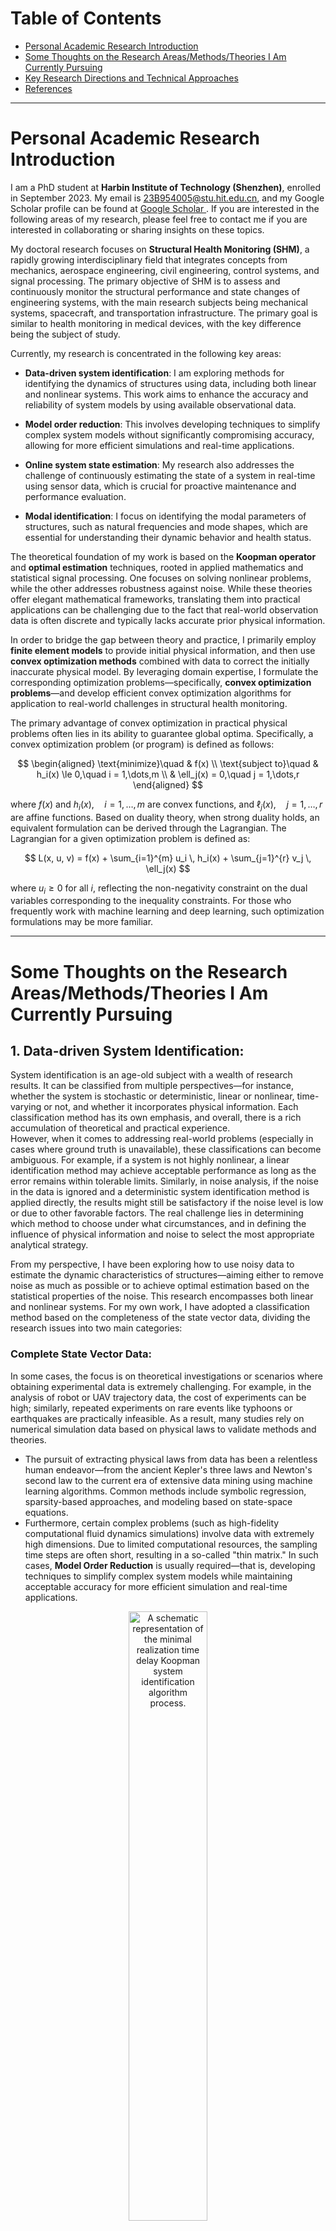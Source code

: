 # Table of Contents
* [Personal Academic Research Introduction](#personal-academic-research-introduction)
* [Some Thoughts on the Research Areas/Methods/Theories I Am Currently Pursuing](#some-thoughts-on-the-research-areasmethodstheories-i-am-currently-pursuing)
* [Key Research Directions and Technical Approaches](#key-research-directions-and-technical-approaches)
* [References](#References)

---

# Personal Academic Research Introduction

I am a PhD student at **Harbin Institute of Technology (Shenzhen)**, enrolled in September 2023. My email is 23B954005@stu.hit.edu.cn, and my Google Scholar profile can be found at [Google Scholar ](https://scholar.google.com.hk/citations?user=d9qEdQIAAAAJ&hl=zh-CN). If you are interested in the following areas of my research, please feel free to contact me if you are interested in collaborating or sharing insights on these topics.

My doctoral research focuses on **Structural Health Monitoring (SHM)**, a rapidly growing interdisciplinary field that integrates concepts from mechanics, aerospace engineering, civil engineering, control systems, and signal processing. The primary objective of SHM is to assess and continuously monitor the structural performance and state changes of engineering systems, with the main research subjects being mechanical systems, spacecraft, and transportation infrastructure. The primary goal is similar to health monitoring in medical devices, with the key difference being the subject of study.

Currently, my research is concentrated in the following key areas:

- **Data-driven system identification**: I am exploring methods for identifying the dynamics of structures using data, including both linear and nonlinear systems. This work aims to enhance the accuracy and reliability of system models by using available observational data.

- **Model order reduction**: This involves developing techniques to simplify complex system models without significantly compromising accuracy, allowing for more efficient simulations and real-time applications.

- **Online system state estimation**: My research also addresses the challenge of continuously estimating the state of a system in real-time using sensor data, which is crucial for proactive maintenance and performance evaluation.

- **Modal identification**: I focus on identifying the modal parameters of structures, such as natural frequencies and mode shapes, which are essential for understanding their dynamic behavior and health status.

The theoretical foundation of my work is based on the **Koopman operator** and **optimal estimation** techniques, rooted in applied mathematics and statistical signal processing. One focuses on solving nonlinear problems, while the other addresses robustness against noise. While these theories offer elegant mathematical frameworks, translating them into practical applications can be challenging due to the fact that real-world observation data is often discrete and typically lacks accurate prior physical information. 

In order to bridge the gap between theory and practice, I primarily employ **finite element models** to provide initial physical information, and then use **convex optimization methods** combined with data to correct the initially inaccurate physical model. By leveraging domain expertise, I formulate the corresponding optimization problems—specifically, **convex optimization problems**—and develop efficient convex optimization algorithms for application to real-world challenges in structural health monitoring.

The primary advantage of convex optimization in practical physical problems often lies in its ability to guarantee global optima. Specifically, a convex optimization problem (or program) is defined as follows:

$$
\begin{aligned}
\text{minimize}\quad & f(x) \\
\text{subject to}\quad & h_i(x) \le 0,\quad i = 1,\dots,m \\
& \ell_j(x) = 0,\quad j = 1,\dots,r
\end{aligned}
$$

where $f(x)$ and $h_i(x),\quad i=1,\dots,m$ are convex functions, and $\ell_j(x),\quad j=1,\dots,r$ are affine functions.
Based on duality theory, when strong duality holds, an equivalent formulation can be derived through the Lagrangian. The Lagrangian for a given optimization problem is defined as:

$$
L(x, u, v) = f(x) + \sum_{i=1}^{m} u_i \, h_i(x) + \sum_{j=1}^{r} v_j \, \ell_j(x)
$$

where $u_i \geq 0$ for all $i$, reflecting the non-negativity constraint on the dual variables corresponding to the inequality constraints. For those who frequently work with machine learning and deep learning, such optimization formulations may be more familiar.

---
# Some Thoughts on the Research Areas/Methods/Theories I Am Currently Pursuing

## 1. **Data-driven System Identification**:  
System identification is an age-old subject with a wealth of research results. It can be classified from multiple perspectives—for instance, whether the system is stochastic or deterministic, linear or nonlinear, time-varying or not, and whether it incorporates physical information. Each classification method has its own emphasis, and overall, there is a rich accumulation of theoretical and practical experience.  
However, when it comes to addressing real-world problems (especially in cases where ground truth is unavailable), these classifications can become ambiguous. For example, if a system is not highly nonlinear, a linear identification method may achieve acceptable performance as long as the error remains within tolerable limits. Similarly, in noise analysis, if the noise in the data is ignored and a deterministic system identification method is applied directly, the results might still be satisfactory if the noise level is low or due to other favorable factors. The real challenge lies in determining which method to choose under what circumstances, and in defining the influence of physical information and noise to select the most appropriate analytical strategy.  

From my perspective, I have been exploring how to use noisy data to estimate the dynamic characteristics of structures—aiming either to remove noise as much as possible or to achieve optimal estimation based on the statistical properties of the noise. This research encompasses both linear and nonlinear systems. For my own work, I have adopted a classification method based on the completeness of the state vector data, dividing the research issues into two main categories:

### **Complete State Vector Data**:  
  In some cases, the focus is on theoretical investigations or scenarios where obtaining experimental data is extremely challenging. For example, in the analysis of robot or UAV trajectory data, the cost of experiments can be high; similarly, repeated experiments on rare events like typhoons or earthquakes are practically infeasible. As a result, many studies rely on numerical simulation data based on physical laws to validate methods and theories.  
  - The pursuit of extracting physical laws from data has been a relentless human endeavor—from the ancient Kepler's three laws and Newton's second law to the current era of extensive data mining using machine learning algorithms. Common methods include symbolic regression, sparsity-based approaches, and modeling based on state-space equations.
  - Furthermore, certain complex problems (such as high-fidelity computational fluid dynamics simulations) involve data with extremely high dimensions. Due to limited computational resources, the sampling time steps are often short, resulting in a so-called "thin matrix." In such cases, **Model Order Reduction** is usually required—that is, developing techniques to simplify complex system models while maintaining acceptable accuracy for more efficient simulation and real-time applications.

<p align="center">
  <img src="data_driven_methods.png" alt="A schematic representation of the minimal realization time delay Koopman system identification algorithm process." width="50%" />
</p>


### **Sparse State Vector Data**:  
  For real-world physical systems, sensor placements are often limited and the cost of long-term maintenance is high, so only a subset of the system’s states can be sampled. Although the sampling interval may be very short, the total sampling duration can be very long, leading to a "fat matrix." Moreover, even when complete state vector data is available, researchers often prefer to work with only a portion of the data to improve computational efficiency or reduce storage costs, and then later use techniques such as compressed sensing to recover the complete dataset. This scenario overlaps with the issues encountered in **Model Order Reduction**.

  <p align="center">
  <img src="MRTK_algorithm.png" alt="A schematic representation of the minimal realization time delay Koopman system identification algorithm process." width="70%" />
</p>


For my research in structural health monitoring, complete monitoring data is usually unavailable, and we must rely on sparse measurement data to infer changes in the structure's state. This data sparsity poses a number of challenges and issues:
  - The primary challenge lies in accurately identifying the system's characteristics from sparse and potentially incomplete data. With a limited number of measurement points, the data may not fully reflect the overall state of the structure, potentially introducing latent variables (i.e., the full state vector). This makes it very difficult to directly infer the structural state characteristics from partial data. In such cases, it is necessary to design more efficient and robust algorithms that can fully exploit the physical information and statistical properties embedded in the limited data.
  - When the sampling data spans a very long time period, even though each time instance may have few measurements, the overall dataset can become extremely large, forming what is known as a "fat matrix." In such scenarios, in addition to addressing the issue of data sparsity, one must also contend with computational efficiency challenges arising from the large volume of data. In particular, to capture the dynamic changes of the system within each time segment, efficient online system identification is required, which demands real-time data processing.

  <p align="center">
  <img src="online_algorithm.png" alt="A schematic representation of the minimal realization time delay Koopman system identification algorithm process." width="70%" />
</p>

In summary, data-driven system identification—whether dealing with complete monitoring data or sparse sampling data—requires a combination of physical theory and statistical methods to design appropriate mathematical models, fully consider the impact of noise, and leverage modern optimization techniques and machine learning methods. My research is dedicated to tackling these fundamental scientific challenges, aiming to bridge the gap between theory and practice and to achieve more accurate and robust system identification results in real-world engineering applications.


## 2. **Optimal Estimation**

In practice, monitoring data is often contaminated by noise. To evaluate the statistical performance of estimators derived from such data, it is essential to model the noise. The estimation problem is mathematically formulated as determining parameters $\theta$ from a discrete dataset $\{x_0, x_1, \dots, x_N\}$, associated with a signal following a stochastic model $x \sim f(x, \theta)$

- **The Mathematical Estimation Problem** encompasses the challenge of inferring unknown parameters or system states from observational data.  
- **Digital computers** allow us to analyze sampled data, leading to the problem of estimating parameters from a discrete dataset.  
- **Parameter $\theta$** is deterministic in classical estimation and random in Bayesian estimation.

The aim is to find $\theta$ or construct an estimator $\hat{\theta}$ using the function $g$, expressed as:

$$
\hat{\theta} = g(x_0, x_1, \dots, x_N)
$$

Here, the function $g$ is designed to estimate the parameters $\theta$ from the data. Often, the main trick is finding the right mathematical formulation of your estimation problem:

- **Function**: $x \sim f(x, \theta)$ Identify the function that best represents the data or the system.

- **Metric**: $L(\theta, \hat{\theta})$ Choose a loss or cost function $L$ that quantifies the error or difference between the estimated parameters $\hat{\theta}$ and the true parameters $\theta$.

- **Constraints**: $R(\theta)$ Define any constraints $R$ that the parameters $\theta$ must satisfy. These could be physical constraints, regulatory requirements, or computational limitations.

Once the function, metric, and constraints are defined, the next step is to choose the best algorithms that exploit these definitions to solve the estimation problem effectively. 
Therefore, optimal estimation is a mathematical technique used to estimate the parameters, with the aim of achieving the most accurate estimation using available observation data, system models $f(x, \theta)$, metric $L(\theta, \hat{\theta})$, and constraints $R(\theta)$. 

The objective is to minimize the error quantified by the loss function, typically achieved through methods like least squares and Kalman filtering. Optimal estimation is widely used in dynamic systems for real-time state tracking and has broad applications in fields such as control systems, signal processing, and communications.
One commonly used loss function is the Mean Square Error (MSE), defined as:

$$
\text{MSE}_{\text{classical}}(\hat{\theta}) = E_x\Big[(\hat{\theta} - \theta)^2\Big] = \int (\hat{\theta} - \theta)^2  p(x)  dx,
$$

and

$$
\text{MSE}_{\text{Bayesian}}(\hat{\theta}) =  E\_{x,\theta}\Big[(\hat{\theta} - \theta)^2\Big]= \int (\hat{\theta} - \theta)^2 p(\theta,x)  d \theta dx
$$

The classical approach to MSE does not yield an optimal estimator since the true value of $\theta$ is unknown, making the calculation of the loss function impossible.
However, the Bayesian MSE provides a mechanism to obtain the optimal estimator through conditional expectation, taking into account prior knowledge and data.

$$
\hat{\theta} = E(\theta \mid x) = \int \theta \cdot p(\theta \mid x) \, d\theta.
$$

where

$$
p(\theta \mid x) = \frac{p(x \mid \theta) \, p(\theta)}{p(x)} = \frac{p(x \mid \theta) \, p(\theta)}{\int p(x \mid \theta) \, p(\theta) \, d\theta}.
$$

In recent years, however, this approach may have lost its prominence, largely due to the powerful nonlinear modeling capabilities of deep neural networks and the increasing computational support from companies like NVIDIA. Research focus has increasingly shifted toward deep learning. In such cases, analyzing the statistical performance of estimators becomes challenging. Nevertheless, I continue to analyze it through optimal estimation theory because, for certain applications, the well-established mathematical foundation of optimal estimation provides a robust framework for understanding and enhancing estimation accuracy.




---

# Key Research Directions and Technical Approaches

## 1. **System Identification Based on Stochastic Subspace Methods**
This approach originally stems from control theory, primarily relying on the orthogonality between the signal subspace and the noise subspace to eliminate noise and achieve high-precision system identification. By assuming the noise is white noise and that the system state vector and noise exhibit ergodic properties, this method guarantees convergence to the state-space equation estimate with completely removed noise when the monitoring data is infinite.

I apply this method to data-driven modeling of monitored structures, and it can also have broad applications in high-precision system modeling and signal processing. This approach enables the extraction of true system dynamics from noisy data, providing an effective solution for engineering problems that require precise identification and control.

## 2. **Nonlinear System Identification Based on Koopman Operator Theory**
This method relies on the Koopman operator theory, where the state vector of a dynamic system is mapped into a high-dimensional (and potentially infinite-dimensional) space, seeking a linear representation within that space. This approach is similar to Kernel methods, and I consider it an extension of classical linear state-space models. Since state-space equations can also be viewed as a method of mapping monitoring data into high-dimensional space, the entire process is linear, but the observation function of the Koopman operator can be arbitrary. Given its strong mathematical foundation, this method provides new ways to interpret the dynamic characteristics of systems and is well-suited for integration with control methods like Model Predictive Control (MPC).

I use it to solve some very complex system identification problems with highly nonlinear characteristics. It is highly effective in nonlinear system identification and is currently emerging as a popular and modern research topic. This method has proven highly effective for solving complex nonlinear systems that are difficult to address with traditional approaches. It provides a powerful tool for analyzing and controlling dynamic systems, with vast potential for real-world applications. Particularly in fields such as aerospace, robotics, and intelligent transportation, it holds great promise for advancing system identification and control strategies.


## 3. **Data-driven Model Order Reduction**  
Model order reduction is a popular research direction in fields such as computational fluid dynamics, especially in the context of high-dimensional fluid data generated from simulations. This technique effectively reduces computational load. However, for real-world sensor sampling systems, the ability to obtain high-dimensional data remains uncertain. Additionally, ensuring the generalization ability of data-driven reduction methods is still a major challenge, particularly under different boundary conditions and initial conditions.

In my research, I am focused on addressing how to apply data-driven reduction techniques in different physical environments and complex real-world conditions. This requires maintaining accuracy while adapting to various system settings. Therefore, a core issue in my research is developing effective data processing methods to reduce model complexity while ensuring the applicability and stability of the model.



## 4. **Online System State Tracking (Digital Twin Model)**  
Digital twin technology is one of the directions in my research that is closest to practical engineering applications. Structural health monitoring systems typically accumulate vast amounts of data, which contain important information about structural performance changes. Therefore, effectively extracting this potential structural performance information from the data is a key issue in my research. To achieve this, I primarily adopt **time-varying stochastic state-space models** rather than relying solely on deep learning. This approach helps better interpret the physical mechanisms behind the data, thereby improving the accuracy and reliability of the monitoring system. The completed work so far can be found here:

Structures are continuously subjected to the combined effects of external environments and loads over time, which inevitably leads to a gradual decline in their performance. The advantage of digital twin technology lies in its ability to integrate **time-varying stochastic state-space models** with real-time data, updating the structural state in real-time through simulation and feedback from the data, while predicting the future behavior of the structure. This method can effectively support decision-making in structural health monitoring, ensuring the safety and reliability of structures in complex environments.

<p align="center">
  <img src="system_modeling.png" alt="A schematic representation of the minimal realization time delay Koopman system identification algorithm process." width="60%" />
</p>

It is important to note that, under these specific conditions, we may not necessarily aim to obtain a nonlinear model, such as the Koopman operator model, which perfectly fits the data features, even though it provides some level of interpretability, let alone neural networks. The key challenge in this problem is tracking the changes in the system's state, so we need a time-varying model that can continuously express the underlying patterns of the current data. This allows researchers to infer whether the structure has changed compared to previous states and estimate the magnitude of those changes by observing model parameter variations. 

Another advantage of using time-varying linear models is that even if we can achieve a perfect linear expression with the Koopman operator, it might be very high-dimensional, leading to low computational efficiency and making it difficult to meet real-time requirements. However, if we adopt time-varying linear models in combination with adaptive updating algorithms, we might be able to deploy the system locally and achieve edge computing capabilities.

<p align="center">
  <img src="regression_models.png" alt="A schematic representation of the minimal realization time delay Koopman system identification algorithm process." width="60%" />
</p>





## 5. **Modal Identification (Koopman Modal Decomposition)**

Modal identification is an age-old topic; scholars have long studied how to perform modal analysis on linear structural dynamic systems to extract key information such as natural frequencies, mode shapes, and damping characteristics. This method is a core component of modern structural health monitoring, used to analyze and identify the dynamic behavior of structures under various loading conditions, thereby enabling a more accurate assessment of structural health. From a more modern and general perspective, this form of modal analysis in structural dynamics can be viewed as a special case of Koopman modal decomposition.

The Koopman modal decomposition method primarily targets the modal identification of nonlinear systems, making it applicable to a broader range of nonlinear dynamic systems, rather than being limited to linear structural dynamics. The most attractive aspect of the Koopman operator is its ability to map nonlinear systems into a high-dimensional space, where linear behavior is sought, allowing us to leverage the well-established theories of linear modal analysis.

Assuming we have obtained the Koopman operator of a dynamic system, all that is needed is to perform an eigendecomposition on this linear operator to extract the Koopman modal parameters. Although there are also some methods specifically designed for modal analysis—such as using sparsity to select dominant modes—I believe the primary challenge in modal analysis lies in constructing an accurate Koopman linear operator from data that may contain noise. Without a sufficiently accurate Koopman operator, it is hard to trust that algorithms applied to its eigendecomposition can yield precise Koopman frequencies and modes. Thus, this challenge overlaps with the difficulties encountered in system identification research.

Given these challenges, and considering its broad application prospects, elegant theoretical framework, and strong adaptability, the Koopman modal decomposition method is now a very promising research direction. Many outstanding researchers are actively working in this area. In the field of structural health monitoring, it can offer valuable insights, particularly in complex and dynamically changing loading environments, effectively aiding in the identification of structural changes and damage, and thereby providing reliable data for structural safety assessments.

---

# References

- **Online Physics-Informed Dynamic Mode Decomposition: Theory and Applications**  
  The code and other related information are available at the [paper](https://arxiv.org/abs/2412.03609) and [GitHub Link](https://github.com/Chen861368/Online-Physics-Informed-Dynamic-Mode-Decomposition/tree/Here%E2%80%99s-the-code-modified-according-to-the-reviewer%E2%80%99s-comments).

- **Adaptive Physics-Informed System Modeling for Online Structural Dynamic Simulation**  
  The code and other related information are available at the [paper](https://papers.ssrn.com/sol3/papers.cfm?abstract_id=5097818) and [GitHub Link](https://github.com/Chen861368/Adaptive-Physics-Informed-System-Modeling).

- **Minimal Realization Time-Delay Koopman Analysis for Nonlinear System Identification**  
  The code and other related information are available at the [paper](https://www.researchsquare.com/article/rs-6029043/v1) and [GitHub Link](https://github.com/Chen861368/Minimal-Realization-Time-Delay-Koopman-Analysis-for-Nonlinear-System-Identification).



